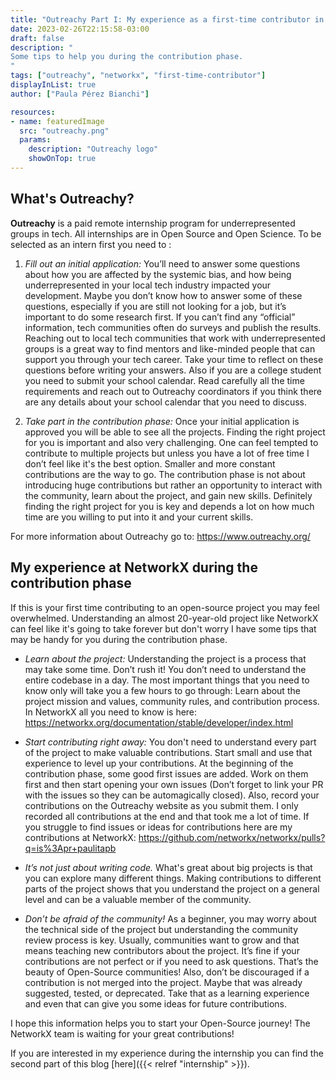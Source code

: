 ```yaml
---
title: "Outreachy Part I: My experience as a first-time contributor in Open-Source"
date: 2023-02-26T22:15:58-03:00
draft: false
description: "
Some tips to help you during the contribution phase.
"
tags: ["outreachy", "networkx", "first-time-contributor"]
displayInList: true
author: ["Paula Pérez Bianchi"]

resources:
- name: featuredImage
  src: "outreachy.png"
  params:
    description: "Outreachy logo"
    showOnTop: true
---
```


## What's Outreachy?

**Outreachy** is a paid remote internship program for underrepresented groups in tech. All internships are in Open Source and Open Science. To be selected as an intern first you need to :

1. _Fill out an initial application:_ You’ll need to answer some questions about how you are affected by the systemic bias, and how being underrepresented in your local tech industry impacted your development. Maybe you don’t know how to answer some of these questions, especially if you are still not looking for a job, but it’s important to do some research first. If you can’t find any “official” information, tech communities often do surveys and publish the results. Reaching out to local tech communities that work with underrepresented groups is a great way to find mentors and like-minded people that can support you through your tech career. Take your time to reflect on these questions before writing your answers. Also if you are a college student you need to submit your school calendar. Read carefully all the time requirements and reach out to Outreachy coordinators if you think there are any details about your school calendar that you need to discuss.

2. _Take part in the contribution phase:_ Once your initial application is approved you will be able to see all the projects. Finding the right project for you is important and also very challenging. One can feel tempted to contribute to multiple projects but unless you have a lot of free time I don’t feel like it's the best option. Smaller and more constant contributions are the way to go. The contribution phase is not about introducing huge contributions but rather an opportunity to interact with the community, learn about the project, and gain new skills. Definitely finding the right project for you is key and depends a lot on how much time are you willing to put into it and your current skills.

For more information about Outreachy go to: <https://www.outreachy.org/>

## My experience at NetworkX during the contribution phase

If this is your first time contributing to an open-source project you may feel overwhelmed. Understanding an almost 20-year-old project like NetworkX can feel like it's going to take forever but don't worry I have some tips that may be handy for you during the contribution phase.

- _Learn about the project:_ Understanding the project is a process that may take some time. Don’t rush it! You don’t need to understand the entire codebase in a day. The most important things that you need to know only will take you a few hours to go through: Learn about the project mission and values,
  community rules, and contribution process. In NetworkX all you need to know is here: <https://networkx.org/documentation/stable/developer/index.html>

- _Start contributing right away:_ You don't need to understand every part of the project to make valuable contributions. Start small and use that experience to level up your contributions. At the beginning of the contribution phase, some good first issues are added. Work on them first and then start opening your own issues (Don’t forget to link your PR with the issues so they can be automagically closed). Also, record your contributions on the Outreachy website as you submit them. I only recorded all contributions at the end and that took me a lot of time. If you struggle to find issues or ideas for contributions here are my contributions at NetworkX: <https://github.com/networkx/networkx/pulls?q=is%3Apr+paulitapb>

- _It’s not just about writing code._ What's great about big projects is that you can explore many different things. Making contributions to different parts of the project shows that you understand the project on a general level and can be a valuable member of the community.

- _Don’t be afraid of the community!_ As a beginner, you may worry about the technical side of the project but understanding the community review process is key. Usually, communities want to grow and that means teaching new contributors about the project. It’s fine if your contributions are not perfect or if you need to ask questions. That’s the beauty of Open-Source communities! Also, don’t be discouraged if a contribution is not merged into the project. Maybe that was already suggested, tested, or deprecated. Take that as a learning experience and even that can give you some ideas for future contributions.

I hope this information helps you to start your Open-Source journey! The NetworkX team is waiting for your great contributions!

If you are interested in my experience during the internship you can find the second part of this blog [here]({{< relref "internship" >}}).
